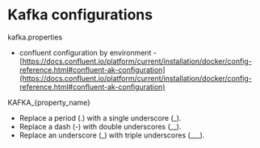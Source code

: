 # Kafka configurations

kafka.properties

* confluent configuration by environment - [https://docs.confluent.io/platform/current/installation/docker/config-reference.html#confluent-ak-configuration](https://docs.confluent.io/platform/current/installation/docker/config-reference.html#confluent-ak-configuration)

KAFKA\_{property\_name}

* Replace a period (.) with a single underscore (\_).
* Replace a dash (-) with double underscores (\_\_).
* Replace an underscore (\_) with triple underscores (\_\_\_).
